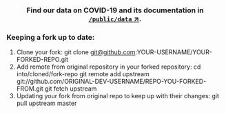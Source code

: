 <h3 align="center">
  Find our data on COVID-19 and its documentation in <a href="/public/data"><strong><code>/public/data</code> ↗️</strong></a>.
</h3>

<h3 align="left">
  Keeping a fork up to date:
</h3>

1. Clone your fork:
git clone git@github.com:YOUR-USERNAME/YOUR-FORKED-REPO.git
2. Add remote from original repository in your forked repository:
cd into/cloned/fork-repo
git remote add upstream git://github.com/ORIGINAL-DEV-USERNAME/REPO-YOU-FORKED-FROM.git
git fetch upstream
3. Updating your fork from original repo to keep up with their changes:
git pull upstream master
